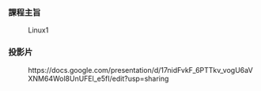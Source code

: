 <dl>
  <h3><dt>課程主旨</dt></h3>
  <dd>Linux1</dd>

  <h3><dt>投影片</dt></h3>
  <dd>https://docs.google.com/presentation/d/17nidFvkF_6PTTkv_vogU6aVXNM64Wol8UnUFEl_e5fI/edit?usp=sharing</dd>
</dl>
